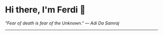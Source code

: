 <h1>Hi there, I'm Ferdi 👋</h1>

<p><em>
  "Fear of death is fear of the Unknown." — Adi Da Samraj
</em></p>

---
